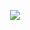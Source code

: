 <p align="center">
<a href="https://github.com/Zy8712">
    <img src="https://github-stats-alpha.vercel.app/api?username=Zy8712&cc=010101&tc=37BCF6&ic=fff&bc=#f6f6f6"> 
</p>
